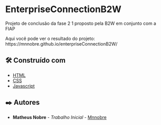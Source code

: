 # EnterpriseConnectionB2W

Projeto de conclusão da fase 2 1 proposto pela B2W em conjunto com a FIAP

<div>
 Aqui você pode ver o resultado do projeto: https://mnnobre.github.io/enterpriseConnectionB2W/
</div>

## 🛠️ Construído com

* [HTML](https://developer.mozilla.org/pt-BR/docs/Web/HTML)
* [CSS](https://developer.mozilla.org/pt-BR/docs/Web/CSS)
* [Javascript](https://developer.mozilla.org/pt-BR/docs/Web/JavaScript)

## ✒️ Autores

* **Matheus Nobre** - *Trabalho Inicial* - [Mnnobre](https://github.com/mnnobre)

